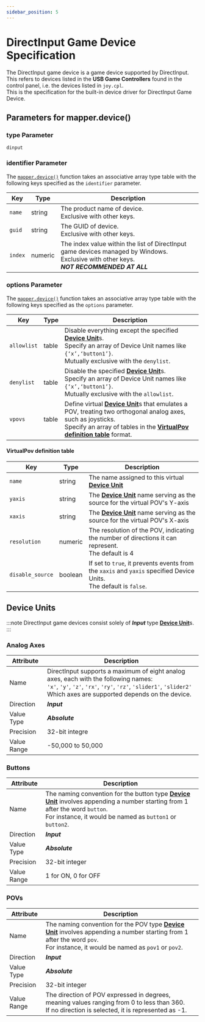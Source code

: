 ```yaml
---
sidebar_position: 5
---
```


# DirectInput Game Device Specification
The DirectInput game device is a game device supported by DirectInput.<br/>
This refers to devices listed in the **USB Game Controllers** found in the control panel, i.e. the devices listed in `joy.cpl`.<br/>
This is the specification for the built-in device driver for DirectInput Game Device.

## Parameters for mapper.device()

### type Parameter
`dinput`

### identifier Parameter
The [`mapper.device()`](/libs/mapper/mapper_device) function takes an associative array type table with the following keys specified as the `identifier` parameter.

|Key|Type|Description|
|---|----|-----------|
|`name`|string|The product name of device.<br/>Exclusive with other keys.
|`guid`|string|The GUID of device.<br/>Exclusive with other keys.
|`index`|numeric|The index value within the list of DirectInput game devices managed by Windows.<br/>Exclusive with other keys.<br/>***NOT RECOMMENDED AT ALL***

### options Parameter
The [`mapper.device()`](/libs/mapper/mapper_device) function takes an associative array type table with the following keys specified as the `options` parameter.

|Key|Type|Description|
|---|----|-----------|
|`allowlist`|table|Disable everything except the specified [**Device Unit**](/guide/device#device-unit)s.<br/>Specify an array of Device Unit names like `{‘x’,‘button1’}`.<br/>Mutually exclusive with the `denylist`.
|`denylist`|table|Disable the specified [**Device Unit**](/guide/device#device-unit)s.<br/>Specify an array of Device Unit names like `{‘x’,‘button1’}`.<br/>Mutually exclusive with the `allowlist`.
|`vpovs`|table|Define virtual [**Device Unit**](/guide/device#device-unit)s that emulates a POV, treating two orthogonal analog axes, such as joysticks.<br/> Specify an array of tables in the [**VirtualPov definition table**](#virtualpov-definition-table) format.

#### VirtualPov definition table
|Key|Type|Description|
|---|----|-----------|
|`name`|string|The name assigned to this virtual [**Device Unit**](/guide/device#device-unit)
|`yaxis`|string|The [**Device Unit**](/guide/device#device-unit) name serving as the source for the virtual POV's Y-axis
|`xaxis`|string|The [**Device Unit**](/guide/device#device-unit) name serving as the source for the virtual POV's X-axis
|`resolution`|numeric|The resolution of the POV, indicating the number of directions it can represent.<br/>The default is 4
|`disable_source`|boolean|If set to `true`, it prevents events from the `xaxis` and `yaxis` specified Device Units.<br/> The default is `false`.

## Device Units
:::note
DirectInput game devices consist solely of ***Input*** type [**Device Unit**](/guide/device#device-unit)s.
:::

### Analog Axes
|Attribute|Description|
|--------|-----------|
|Name|DirectInput supports a maximum of eight analog axes, each with the following names:<br/>`'x'`, `'y'`, `'z'`, `'rx'`, `'ry'`, `'rz'`, `'slider1'`, `'slider2'`<br/>Which axes are supported depends on the device.
|Direction|***Input***
|Value Type|***Absolute***
|Precision|32-bit integre
|Value Range|-50,000 to 50,000

### Buttons
|Attribute|Description|
|--------|-----------|
|Name|The naming convention for the button type [**Device Unit**](/guide/device#device-unit) involves appending a number starting from 1 after the word `button`.<br/>For instance, it would be named as `button1` or `button2`.
|Direction|***Input***
|Value Type|***Absolute***
|Precision|32-bit integer
|Value Range|1 for ON, 0 for OFF

### POVs
|Attribute|Description|
|--------|-----------|
|Name|The naming convention for the POV type [**Device Unit**](/guide/device#device-unit) involves appending a number starting from 1 after the word `pov`.<br/>For instance, it would be named as `pov1` or `pov2`.
|Direction|***Input***
|Value Type|***Absolute***
|Precision|32-bit integer
|Value Range|The direction of POV expressed in degrees, meaning values ranging from 0 to less than 360.<br/>If no direction is selected, it is represented as -1.
